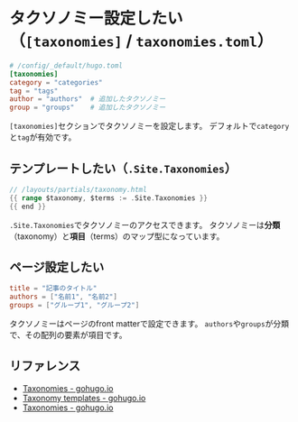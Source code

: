 # タクソノミー設定したい（`[taxonomies]` / `taxonomies.toml`）

```toml
# /config/_default/hugo.toml
[taxonomies]
category = "categories"
tag = "tags"
author = "authors"  # 追加したタクソノミー
group = "groups"    # 追加したタクソノミー
```

`[taxonomies]`セクションでタクソノミーを設定します。
デフォルトで`category`と`tag`が有効です。

## テンプレートしたい（`.Site.Taxonomies`）

```go
// /layouts/partials/taxonomy.html
{{ range $taxonomy, $terms := .Site.Taxonomies }}
{{ end }}
```

`.Site.Taxonomies`でタクソノミーのアクセスできます。
タクソノミーは**分類**（taxonomy）と**項目**（terms）のマップ型になっています。

## ページ設定したい

```toml
title = "記事のタイトル"
authors = ["名前1", "名前2"]
groups = ["グループ1", "グループ2"]
```

タクソノミーはページのfront matterで設定できます。
`authors`や`groups`が分類で、その配列の要素が項目です。

## リファレンス

- [Taxonomies - gohugo.io](https://gohugo.io/content-management/taxonomies/)
- [Taxonomy templates - gohugo.io](https://gohugo.io/templates/taxonomy-templates/)
- [Taxonomies - gohugo.io](https://gohugo.io/methods/site/taxonomies/)
